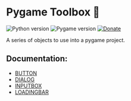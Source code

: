# Pygame Toolbox 🧰

![Python version](https://img.shields.io/badge/Python-3.10-blue?style=flat-square)
![Pygame version](https://img.shields.io/badge/Pygame-2.1-green?style=flat-square)
[![Donate](https://tinyurl.com/2fjj49ru)](https://tinyurl.com/8etb3z6t)

A series of objects to use into a pygame project.

## Documentation:

- [BUTTON](https://github.com/AlexsanderRST/Pygame-Toolbox/blob/0a35a5bcf5f982991a407222c128315285d5abbe/BUTTON.md)
- [DIALOG](https://github.com/AlexsanderRST/Pygame-Toolbox/blob/0a35a5bcf5f982991a407222c128315285d5abbe/DIALOG.md)
- [INPUTBOX](https://github.com/AlexsanderRST/Pygame-Toolbox/blob/13e0e9884c2c559ea1464567532da440b2b2e8be/INPUTBOX.md)
- [LOADINGBAR](https://github.com/AlexsanderRST/Pygame-Toolbox/blob/6a6ce2bf442dbcb149976147dc897c9f757ee6a0/LOADINGBAR.md)
